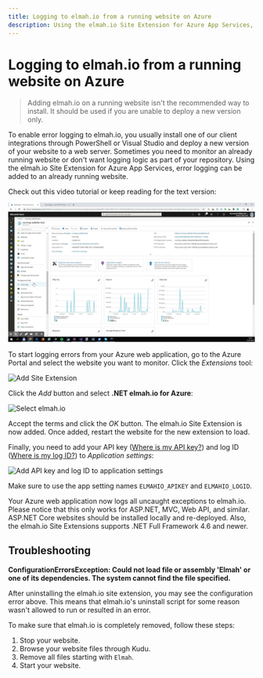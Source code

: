 ```yaml
---
title: Logging to elmah.io from a running website on Azure
description: Using the elmah.io Site Extension for Azure App Services, error logging can be added to an already running website on Azure. Learn how.
---
```


# Logging to elmah.io from a running website on Azure

> Adding elmah.io on a running website isn't the recommended way to install. It should be used if you are unable to deploy a new version only.

To enable error logging to elmah.io, you usually install one of our client integrations through PowerShell or Visual Studio and deploy a new version of your website to a web server. Sometimes you need to monitor an already running website or don't want logging logic as part of your repository. Using the elmah.io Site Extension for Azure App Services, error logging can be added to an already running website.

Check out this video tutorial or keep reading for the text version:

<a class="video-box" data-fancybox="" href="https://www.youtube.com/watch?v=R50FCpRtkjc&amp;autoplay=1&amp;rel=0" title="azure-apps-services">
  <img class="no-lightbox" src="../images/tour/azure-apps-services.jpg" alt="azure-apps-services" />
  <i class="fad fa-play-circle"></i>
</a>

To start logging errors from your Azure web application, go to the Azure Portal and select the website you want to monitor. Click the *Extensions* tool:

![Add Site Extension](https://docs.elmah.io/images/add-site-extension.png)

Click the *Add* button and select **.NET elmah.io for Azure**:

![Select elmah.io](https://docs.elmah.io/images/select-elmah-io-site-extension.png)

Accept the terms and click the *OK* button. The elmah.io Site Extension is now added. Once added, restart the website for the new extension to load.

Finally, you need to add your API key ([Where is my API key?](https://docs.elmah.io/where-is-my-api-key/)) and log ID ([Where is my log ID?](https://docs.elmah.io/where-is-my-log-id/)) to *Application settings*:

![Add API key and log ID to application settings](https://docs.elmah.io/images/add-api-key-and-log-id-to-application-settings.png)

Make sure to use the app setting names `ELMAHIO_APIKEY` and `ELMAHIO_LOGID`.

Your Azure web application now logs all uncaught exceptions to elmah.io. Please notice that this only works for ASP.NET, MVC, Web API, and similar. ASP.NET Core websites should be installed locally and re-deployed. Also, the elmah.io Site Extensions supports .NET Full Framework 4.6 and newer.

## Troubleshooting

**ConfigurationErrorsException: Could not load file or assembly 'Elmah' or one of its dependencies. The system cannot find the file specified.**

After uninstalling the elmah.io site extension, you may see the configuration error above. This means that elmah.io's uninstall script for some reason wasn't allowed to run or resulted in an error.

To make sure that elmah.io is completely removed, follow these steps:

1. Stop your website.
2. Browse your website files through Kudu.
3. Remove all files starting with `Elmah`.
4. Start your website.